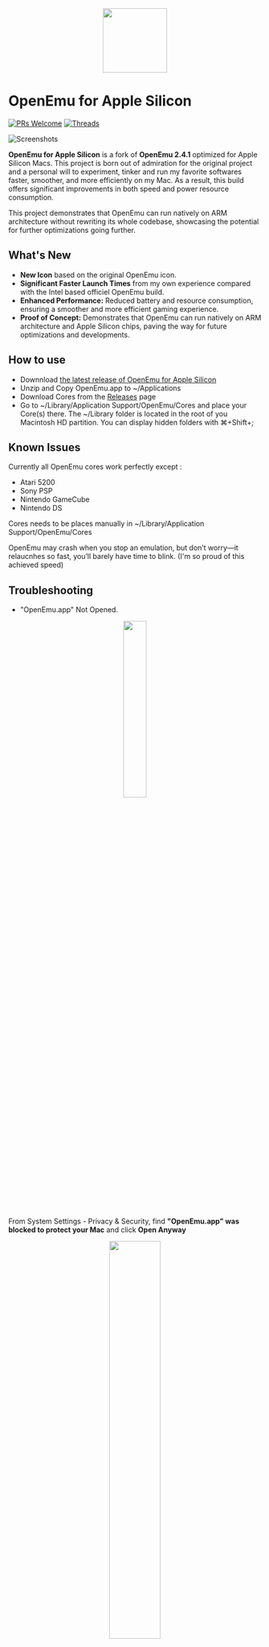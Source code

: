 <div align="center"><img src="https://github.com/user-attachments/assets/633f929e-947b-4526-a162-83869c1c24f4" width="128"></div>


# OpenEmu for Apple Silicon
[![PRs Welcome](https://img.shields.io/badge/PRs-welcomed-brightgreen.svg?style=flat)](https://github.com/Azyzraissi/OpenEmu/pulls)
[![Threads](https://img.shields.io/badge/Azyz.raw-000000?style=social&logo=Threads&logoColor=black)](https://www.threads.net/azyz.raw)

![Screenshots](https://github.com/user-attachments/assets/0a1cc41b-05da-4e22-bfb3-a9ab9f332629)


**OpenEmu for Apple Silicon** is a fork of **OpenEmu 2.4.1** optimized for Apple Silicon Macs. This project is born out of admiration for the original project and a personal will to experiment, tinker and run my favorite softwares faster, smoother, and more efficiently on my Mac. As a result, this build offers significant improvements in both speed and power resource consumption. 

This project demonstrates that OpenEmu can run natively on ARM architecture without rewriting its whole codebase, showcasing the potential for further optimizations going further.

## What's New

- **New Icon** based on the original OpenEmu icon.
- **Significant Faster Launch Times** from my own experience compared with the Intel based officiel OpenEmu build. 
- **Enhanced Performance:** Reduced battery and resource consumption, ensuring a smoother and more efficient gaming experience.
- **Proof of Concept:** Demonstrates that OpenEmu can run natively on ARM architecture and Apple Silicon chips, paving the way for future optimizations and developments.

## How to use

- Downnload [the latest release of OpenEmu for Apple Silicon](https://github.com/Azyzraissi/OpenEmu/releases) 
- Unzip and Copy OpenEmu.app to ~/Applications
- Download Cores from the [Releases](https://github.com/Azyzraissi/OpenEmu/releases) page
- Go to ~/Library/Application Support/OpenEmu/Cores and place your Core(s) there.
  The ~/Library folder is located in the root of you Macintosh HD partition. You can display hidden folders with ⌘+Shift+;

## Known Issues

Currently all OpenEmu cores work perfectly except :

* Atari 5200
* Sony PSP 
* Nintendo GameCube 
* Nintendo DS 

Cores needs to be places manually in ~/Library/Application Support/OpenEmu/Cores

OpenEmu may crash when you stop an emulation, but don’t worry—it relaucnhes so fast, you’ll barely have time to blink. (I'm so proud of this achieved speed)

## Troubleshooting
- "OpenEmu.app" Not Opened.
  
<p align="center">
  <img src="https://github.com/user-attachments/assets/0f242030-ee9e-4e50-9b93-d6b9acbe96aa" height="30%" />
</p>

From System Settings - Privacy & Security, find **"OpenEmu.app" was blocked to protect your Mac** and click **Open Anyway**

<p align="center">
  <img src="https://github.com/user-attachments/assets/3d22263d-0077-431e-a713-e22cd25d16f6" width="45%" />


 - OpenEmu asking for Input Monitoring Permission  

<p align="center">
  <img src="https://github.com/user-attachments/assets/8a8fae57-55a6-47dd-8d0d-1000e53a7ab0" />
</p>

From System Settings - Privacy & Security - Input Monitoring, select OpenEmu, remove it and add it again manually. 

<p align="center">
  1.<img src="https://github.com/user-attachments/assets/7126e2c5-565c-4ced-a1cc-5f3c7278721e" width="45%" />
  2.<img src="https://github.com/user-attachments/assets/2dd737d4-6dd2-440b-98d2-bdb9b526268e" width="45%" />
</p>


## Contributing

Contributions from anyone interested in enhancing OpenEmu on Apple Silicon is welcomed! If encounter any issues or have ideas for improvements, please feel free to open a [pull request]((https://github.com/Azyzraissi/OpenEmu/pulls)) and help upgrade this build.
I am not an advanced developer and I made this build out of passion and curiosity.
A huge shoutout to my friend [Adam Solloway](https://github.com/a-soll), who believed in me from the start and had complete confidence that I could bring this build to life—despite my complete lack of Swift or Xcode knowledge.

## Connect with Me

[![Threads](https://img.shields.io/badge/Azyz.raw-000000?style=social&logo=Threads&logoColor=black)](https://www.threads.net/azyz.raw)
![Github](https://img.shields.io/github/followers/azyzraissi.svg?style=social&label=GitHub&maxAge=2592000)

If you like what I did consider buying me a coffee : 

<a href='https://ko-fi.com/J3J110P5LI' target='_blank'><img height='36' style='border:0px;height:36px;' src='https://storage.ko-fi.com/cdn/kofi3.png?v=3' border='0' alt='Buy Me a Coffee at ko-fi.com' /></a>
